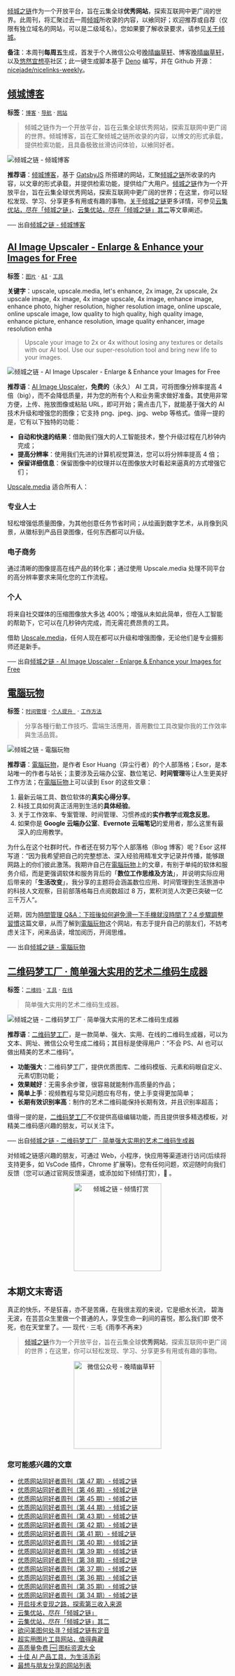 [倾城之链](https://nicelinks.site/?utm_source=weekly)作为一个开放平台，旨在云集全球**优秀网站**，探索互联网中更广阔的世界。此周刊，将汇聚过去一周[倾城](https://nicelinks.site/?utm_source=weekly)所收录的内容，以飨同好；欢迎推荐或自荐（仅限有独立域名的网站，可以是二级域名）。您如果要了解收录要求，请参见[关于倾城](https://nicelinks.site/about?utm_source=weekly)。

**备注**：本周刊**每周五**生成，首发于个人微信公众号[晚晴幽草轩](https://mp.weixin.qq.com/mp/appmsgalbum?__biz=MzI5MDIwMzM2Mg==&action=getalbum&album_id=1530765143352082433&scene=173&from_msgid=2650641087&from_itemidx=1&count=3#wechat_redirect)、博客[晚晴幽草轩](https://www.jeffjade.com)，以及[悠然宜想亭](https://forum.lovejade.cn/)社区；此一键生成脚本基于 [Deno](https://nicelinks.site/post/602d30aad099ff5688618591) 编写，并在 Github 开源：[nicejade/nicelinks-weekly](https://github.com/nicejade/nicelinks-weekly)。

## [倾城博客](https://nicelinks.site/post/61e03d6773f9dd1533f83415)

**标签**：[`博客`](https://nicelinks.site/tags/博客) · [`导航`](https://nicelinks.site/tags/导航) · [`网站`](https://nicelinks.site/tags/网站)

> 倾城之链作为一个开放平台，旨在云集全球优秀网站，探索互联网中更广阔的世界。倾城博客，旨在汇聚倾城之链所收录的内容，以博文的形式承载，提供检索功能，且具备极致丝滑访问体验，以飨同好者。

![倾城之链 - 倾城博客](https://nicelinks.oss-cn-shenzhen.aliyuncs.com/blog.nicelinks.site.png?x-oss-process=style/png2jpg)

**推荐语**：[倾城博客](https://nicelinks.site/redirect?url=https://blog.nicelinks.site/)，基于 [GatsbyJS](https://nicelinks.site/redirect?url=https://www.gatsbyjs.org/) 所搭建的网站，汇聚[倾城之链](https://nicelinks.site/)所收录的内容，以文章的形式承载，并提供检索功能，提供给广大用户。[倾城之链](https://nicelinks.site/)作为一个开放平台，旨在云集全球优秀网站，探索互联网中更广阔的世界；在这里，你可以轻松发现、学习、分享更多有用或有趣的事物。[关于倾城之链](https://nicelinks.site/about)更多详情，可参见[云集优站，尽在「倾城之链」](https://jeffjade.com/2017/12/31/136-talk-about-nicelinks-site/)、[云集优站，尽在「倾城之链」其二](https://www.jeffjade.com/2018/12/23/146-talk-about-nice-links/)等文章阐述。

── 出自[倾城之链 - 倾城博客](https://nicelinks.site/post/61e03d6773f9dd1533f83415)

## [AI Image Upscaler - Enlarge & Enhance your Images for Free](https://nicelinks.site/post/61e0132273f9dd1533f83413)

**标签**：[`图片`](https://nicelinks.site/tags/图片) · [`AI`](https://nicelinks.site/tags/AI) · [`工具`](https://nicelinks.site/tags/工具)

**关键字**：upscale, upscale.media, let's enhance, 2x image, 2x upscale, 2x upscale image, 4x image, 4x image upscale, 4x image, enhance image, enhance photo, higher resolution, higher resolution image, online upscale, online upscale image, low quality to high quality, high quality image, enhance picture, enhance resolution, image quality enhancer, image resolution enha

> Upscale your image to 2x or 4x without losing any textures or details with our AI tool. Use our super-resolution tool and bring new life to your images.

![倾城之链 - AI Image Upscaler - Enlarge & Enhance your Images for Free](https://nicelinks.oss-cn-shenzhen.aliyuncs.com/www.upscale.media.png?x-oss-process=style/png2jpg)

**推荐语**：[AI Image Upscaler](https://nicelinks.site/redirect?url=https://www.upscale.media/)，**免费的**（永久） AI 工具，可将图像分辨率提高 4 倍（big），而不会降低质量，并为您的所有个人和业务需求做好准备。其使用非常方便，上传、拖放图像或粘贴 URL，即可开始；需点击几下，就能基于强大的 AI 技术升级和增强您的图像；它支持 png、jpeg、jpg、webp 等格式。值得一提的是，它有以下独特的功能：

- **自动和快速的结果**：借助我们强大的人工智能技术，整个升级过程在几秒钟内完成；
- **提高分辨率**：使用我们先进的计算机视觉算法，您可以将分辨率提高 4 倍；
- **保留详细信息**：保留图像中的纹理并以在图像放大时看起来逼真的方式增强它们；

[Upscale.media](https://nicelinks.site/redirect?url=https://www.upscale.media/) 适合所有人：

### 专业人士

轻松增强低质量图像，为其他创意任务节省时间；从绘画到数字艺术，从肖像到风景，从徽标到产品目录图像，任何东西都可以升级。

### 电子商务

通过清晰的图像提高在线产品的转化率；通过使用 Upscale.media 处理不同平台的高分辨率要求来简化您的工作流程。

### 个人

将来自社交媒体的压缩图像放大多达 400%；增强从未如此简单，但在人工智能的帮助下，它可以在几秒钟内完成，而无需花费昂贵的工具。

借助 [Upscale.media](https://nicelinks.site/redirect?url=https://www.upscale.media/)，任何人现在都可以升级和增强图像，无论他们是专业摄影师还是新手。

── 出自[倾城之链 - AI Image Upscaler - Enlarge & Enhance your Images for Free](https://nicelinks.site/post/61e0132273f9dd1533f83413)

## [電腦玩物](https://nicelinks.site/post/61e003c973f9dd1533f83411)

**标签**：[`时间管理`](https://nicelinks.site/tags/时间管理) · [`个人提升 `](https://nicelinks.site/tags/个人提升) · [`工作方法`](https://nicelinks.site/tags/工作方法)

> 分享各種行動工作技巧、雲端生活應用，善用數位工具改變你我的工作效率與生活品質。

![倾城之链 - 電腦玩物](https://nicelinks.oss-cn-shenzhen.aliyuncs.com/www.playpcesor.com.png?x-oss-process=style/png2jpg)

**推荐语**：[電腦玩物](https://nicelinks.site/redirect?url=https://www.playpcesor.com/)，是作者 Esor Huang（异尘行者）的个人部落格；Esor，是本站唯一的作者与站长；主要涉及云端办公室、数位笔记、**时间管理**等让人生更美好工作方法；在[電腦玩物](https://nicelinks.site/redirect?url=https://www.playpcesor.com/)上可以读到 Esor 的这些文章：

1. 最新云端工具、数位软体的**真实心得分享**。
2. 科技工具如何真正活用到生活的**具体经验**。
3. 关于工作效率、专案管理、时间管理、习惯养成的**实作教学**或**观念反思**。
4. 如果你是 **Google 云端办公室**、**Evernote 云端笔记**的爱用者，那么这里有最深入的应用教学。

为什么在这个社群时代，作者还在努力写个人部落格（Blog 博客）呢？Esor 这样写道：“因为我希望把自己的完整想法、深入经验用精准文字记录并传播，能够跟网路上的你们彼此激荡。我期许自己在[電腦玩物](https://nicelinks.site/redirect?url=https://www.playpcesor.com/)上的文章，有别于单纯的软体和服务介绍，而是更强调软体和服务背后的「**数位工作思维及方法**」，并说明实际应用后带来的「**生活改变**」，我分享的主题将会涵盖数位应用、时间管理到生活旅游中的科技人文观察，目前部落格每日点阅数超过 8 万，累积浏览人次更已突破一亿三千万人“。

近期，因为[時間管理 Q&A：下班後如何避免滑一下手機就沒時間了？4 步驟調整習慣](https://nicelinks.site/redirect?url=https://www.playpcesor.com/2022/01/q.html)这篇文章，从而了解到[電腦玩物](https://nicelinks.site/redirect?url=https://www.playpcesor.com/)这个网站，有志于提升自己的朋友们，不妨考虑关注下，闲来品读，增加阅历，开阔思维。

── 出自[倾城之链 - 電腦玩物](https://nicelinks.site/post/61e003c973f9dd1533f83411)

## [二维码梦工厂 · 简单强大实用的艺术二维码生成器](https://nicelinks.site/post/61dfba2e73f9dd1533f8340f)

**标签**：[`二维码`](https://nicelinks.site/tags/二维码) · [`工具`](https://nicelinks.site/tags/工具) · [`在线`](https://nicelinks.site/tags/在线)

> 简单强大实用的艺术二维码生成器。

![倾城之链 - 二维码梦工厂 · 简单强大实用的艺术二维码生成器](https://nicelinks.oss-cn-shenzhen.aliyuncs.com/www.qrdream.com.png?x-oss-process=style/png2jpg)

**推荐语**：[二维码梦工厂](https://nicelinks.site/redirect?url=https://www.qrdream.com/)，是一款简单、强大、实用、在线的二维码生成器，可以为文本、网址、微信公众号生成二维码；其目标是使得用户：“不会 PS、AI 也可以做出精美的艺术二维码”。

- **功能强大**：二维码梦工厂，提供优质图库、二维码模版、元素和码眼自定义、元素切割功能；
- **效果贼好**：无需多余步骤，很容易就能制作高质量的作品；
- **简单上手**：视频教程与常见问题应有尽有，使上手变得更加简单；
- **长期有效识别率高**：制作的艺术二维码能保持长期有效，并且识别率超高；

值得一提的是，[二维码梦工厂](https://nicelinks.site/redirect?url=https://www.qrdream.com/)不仅提供高级编辑功能，而且提供很多精选模板，对精美二维码感兴趣的朋友，可以关注下。

── 出自[倾城之链 - 二维码梦工厂 · 简单强大实用的艺术二维码生成器](https://nicelinks.site/post/61dfba2e73f9dd1533f8340f)

对倾城之链感兴趣的朋友，可通过 Web，小程序，快应用等渠道进行访问(后续将支持更多，如 VsCode 插件，Chrome 扩展等)。您有任何问题，欢迎随时向我们反馈（您可以通过官网反馈渠道，或添加如下倾情打赏），🤲 。

<div align="center"><img src="https://lovejade.oss-cn-shenzhen.aliyuncs.com/reward-code.jpeg" style="width: 200px;min-width: 200px;" alt="倾城之链 - 倾情打赏"></div>

## 本期文末寄语

真正的快乐，不是狂喜，亦不是苦痛，在我很主观的来说，它是细水长流， 碧海无波，在芸芸众生里做一个普通的人，享受生命一刹间的喜悦，那么我们即 使不死，也在天堂里了。── 现代 · 三毛《雨季不再来》

> [倾城之链](https://nicelinks.site/?utm_source=weekly)作为一个开放平台，旨在云集全球**优秀网站**，探索互联网中更广阔的世界；在这里，你可以轻松发现、学习、分享更多有用或有趣的事物。

<div align="center">
  <img src="https://lovejade.oss-cn-shenzhen.aliyuncs.com/wechat-article-qrcode.jpg" style="width: 200px;min-width: 200px;" alt="微信公众号 - 晚晴幽草轩"/>
</div>

### 您可能感兴趣的文章

- [优质网站同好者周刊（第 47 期）- 倾城之链](https://blog.nicelinks.site/weekly-047/)
- [优质网站同好者周刊（第 46 期）- 倾城之链](https://blog.nicelinks.site/weekly-046/)
- [优质网站同好者周刊（第 45 期）- 倾城之链](https://forum.lovejade.cn/d/132-45)
- [优质网站同好者周刊（第 44 期）- 倾城之链](https://forum.lovejade.cn/d/130-44)
- [优质网站同好者周刊（第 43 期）- 倾城之链](https://forum.lovejade.cn/d/127-43)
- [优质网站同好者周刊（第 42 期）- 倾城之链](https://forum.lovejade.cn/d/125-42)
- [优质网站同好者周刊（第 41 期）- 倾城之链](https://forum.lovejade.cn/d/121-41)
- [优质网站同好者周刊（第 40 期）- 倾城之链](https://forum.lovejade.cn/d/119-40)
- [优质网站同好者周刊（第 39 期）- 倾城之链](https://forum.lovejade.cn/d/118-39)
- [优质网站同好者周刊（第 38 期）- 倾城之链](https://forum.lovejade.cn/d/116-38)
- [优质网站同好者周刊（第 37 期）- 倾城之链](https://forum.lovejade.cn/d/112-37)
- [优质网站同好者周刊（第 36 期）- 倾城之链](https://forum.lovejade.cn/d/109-36)
- [优质网站同好者周刊（第 35 期）- 倾城之链](https://forum.lovejade.cn/d/106-35)
- [优质网站同好者周刊（第 34 期）- 倾城之链](https://forum.lovejade.cn/d/101-34)
- [开启技术变现之路，探索第三收入来源](https://www.jeffjade.com/2020/11/17/173-talk-about-nice-links/)
- [云集优站，尽在「倾城之链」](https://www.jeffjade.com/2017/12/31/136-talk-about-nicelinks-site/)
- [云集优站，尽在「倾城之链」其二](https://www.jeffjade.com/2018/12/23/146-talk-about-nice-links/)
- [欲问美图何处寻？倾城之链有定音](https://www.jeffjade.com/2019/02/17/151-aweome-beautiful-picture-website-list/ "欲问美图何处寻？倾城之链有定音")
- [超实用图片工具网站，值得典藏](https://www.jeffjade.com/2020/07/27/165-aweome-picture-tool-website-list/)
- [高质量免费 🆓 图标资源大全](https://www.jeffjade.com/2020/09/11/169-high-quality-free-icon-resource-collection/)
- [十佳 AI 产品工具，为生活添彩](https://www.jeffjade.com/2020/09/23/170-list-of-top-20-ai-product-tools/)
- [最想与朋友分享的网站列表](https://www.jeffjade.com/2020/09/01/168-list-of-websites-i-most-want-to-share-with-my-friends/)
